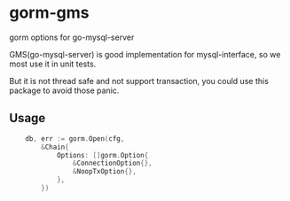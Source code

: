 # gorm-gms

gorm options for go-mysql-server

GMS(go-mysql-server) is good implementation for mysql-interface, so we most use it in unit tests.

But it is not thread safe and not support transaction, you could use this package to avoid those panic. 


## Usage

```go
	db, err := gorm.Open(cfg,
		&Chain{
			Options: []gorm.Option{
				&ConnectionOption{},
				&NoopTxOption{},
			},
		})
```